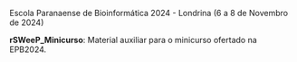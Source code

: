 Escola Paranaense de Bioinformática 2024 - Londrina (6 a 8 de Novembro de 2024)

**rSWeeP_Minicurso**: Material auxiliar para o minicurso ofertado na EPB2024.
